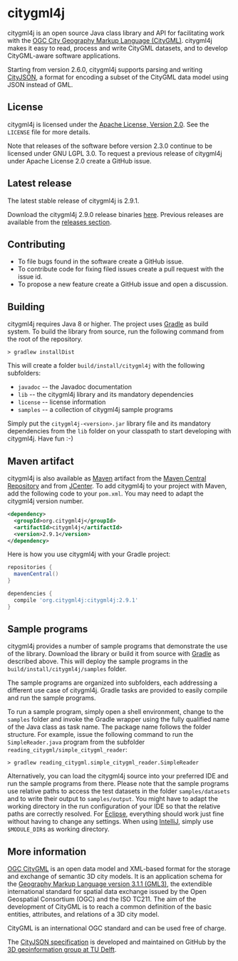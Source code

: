 citygml4j
=========

citygml4j is an open source Java class library and API for facilitating work with the [OGC City Geography Markup Language (CityGML)](http://www.opengeospatial.org/standards/citygml). citygml4j makes it easy to read, process and write CityGML datasets, and to develop CityGML-aware software applications.

Starting from version 2.6.0, citygml4j supports parsing and writing [CityJSON](http://www.cityjson.org/), a format for encoding a subset of the CityGML data model using JSON instead of GML. 

License
-------
citygml4j is licensed under the [Apache License, Version 2.0](http://www.apache.org/licenses/LICENSE-2.0). See the `LICENSE` file for more details.

Note that releases of the software before version 2.3.0 continue to be licensed under GNU LGPL 3.0. To request a previous release of citygml4j under Apache License 2.0 create a GitHub issue.

Latest release
--------------
The latest stable release of citygml4j is 2.9.1.

Download the citygml4j 2.9.0 release binaries [here](https://github.com/citygml4j/citygml4j/releases/download/v2.9.1/citygml4j-2.9.1.zip). Previous releases are available from the [releases section](https://github.com/citygml4j/citygml4j/releases).

Contributing
------------
* To file bugs found in the software create a GitHub issue.
* To contribute code for fixing filed issues create a pull request with the issue id.
* To propose a new feature create a GitHub issue and open a discussion.

Building
--------
citygml4j requires Java 8 or higher. The project uses [Gradle](https://gradle.org/) as build system. To build the library from source, run the following command from the root of the repository. 

    > gradlew installDist

This will create a folder `build/install/citygml4j` with the following subfolders:
* `javadoc` -- the Javadoc documentation
* `lib` -- the citygml4j library and its mandatory dependencies
* `license` -- license information
* `samples` -- a collection of citygml4j sample programs

Simply put the `citygml4j-<version>.jar` library file and its mandatory dependencies from the `lib` folder on your classpath to start developing with citygml4j. Have fun :-)

Maven artifact
--------------
citygml4j is also available as [Maven](http://maven.apache.org/) artifact from the [Maven Central Repository](http://search.maven.org/#search%7Cga%7C1%7Ca%3A%22citygml4j%22) and from [JCenter](https://bintray.com/bintray/jcenter). To add citygml4j  to your project with Maven, add the following code to your `pom.xml`. You may need to adapt the citygml4j version number.

```xml
<dependency>
  <groupId>org.citygml4j</groupId>
  <artifactId>citygml4j</artifactId>
  <version>2.9.1</version>
</dependency>
```

Here is how you use citygml4j with your Gradle project:

```gradle
repositories {
  mavenCentral()
}

dependencies {
  compile 'org.citygml4j:citygml4j:2.9.1'
}
```

Sample programs
---------------
citygml4j provides a number of sample programs that demonstrate the use of the library. Download the library or build it from source with [Gradle](https://gradle.org/) as described above. This will deploy the sample programs in the `build/install/citygml4j/samples` folder.

The sample programs are organized into subfolders, each addressing a different use case of citygml4j. Gradle tasks are provided to easily compile and run the sample programs.

To run a sample program, simply open a shell environment, change to the `samples` folder and invoke the Gradle wrapper using the fully qualified name of the Java class as task name. The package name follows the folder structure. For example, issue the following command to run the `SimpleReader.java` program from the subfolder `reading_citygml/simple_citygml_reader`: 

    > gradlew reading_citygml.simple_citygml_reader.SimpleReader

Alternatively, you can load the citygml4j source into your preferred IDE and run the sample programs from there. Please note that the sample programs use relative paths to access the test datasets in the folder `samples/datasets` and to write their output to `samples/output`. You might have to adapt the working directory in the run configuration of your IDE so that the relative paths are correctly resolved. For [Eclipse](https://www.eclipse.org/), everything should work just fine without having to change any settings. When using [IntelliJ](https://www.jetbrains.com/idea/), simply use `$MODULE_DIR$` as working directory.

More information
----------------
[OGC CityGML](http://www.opengeospatial.org/standards/citygml) is an open data model and XML-based format for the storage and exchange of semantic 3D city models. It is an application schema for the [Geography Markup Language version 3.1.1 (GML3)](http://www.opengeospatial.org/standards/gml), the extendible international standard for spatial data exchange issued by the Open Geospatial Consortium (OGC) and the ISO TC211. The aim of the development of CityGML is to reach a common definition of the basic entities, attributes, and relations of a 3D city model.

CityGML is an international OGC standard and can be used free of charge.

The [CityJSON specification](https://github.com/tudelft3d/cityjson) is developed and maintained on GitHub by the [3D geoinformation group at TU Delft](https://3d.bk.tudelft.nl/). 
